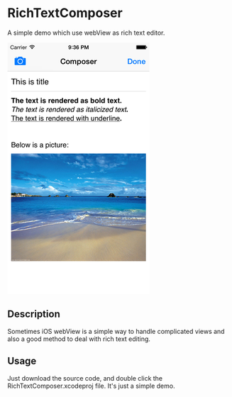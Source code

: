 RichTextComposer
================

A simple demo which use webView as rich text editor.

![RichTextComposer](https://raw.githubusercontent.com/ShireJiang/RichTextComposer/master/Images/screenshot.png)

## Description

Sometimes iOS webView is a simple way to handle complicated views and also a good method to deal with rich text editing.

## Usage

Just download the source code, and double click the RichTextComposer.xcodeproj file. It's just a simple demo.